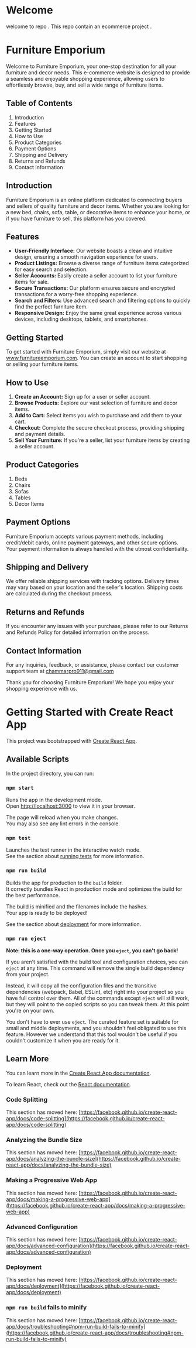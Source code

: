 # Welcome
welcome to repo . This repo contain an ecommerce project . 

# Furniture Emporium
Welcome to Furniture Emporium, your one-stop destination for all your furniture and decor needs. This e-commerce website is designed to provide a seamless and enjoyable shopping experience, allowing users to effortlessly browse, buy, and sell a wide range of furniture items.

## Table of Contents
<ol>
    <li>Introduction </li>
    <li>Features </li>
    <li>Getting Started </li>
    <li>How to Use </li>
    <li>Product Categories </li>
    <li>Payment Options </li>
    <li>Shipping and Delivery </li>
    <li>Returns and Refunds </li>
    <li>Contact Information </li>
</ol>

## Introduction
Furniture Emporium is an online platform dedicated to connecting buyers and sellers of quality furniture and decor items. Whether you are looking for a new bed, chairs, sofa, table, or decorative items to enhance your home, or if you have furniture to sell, this platform has you covered.

## Features
<ul>
   <li>
        <b>User-Friendly Interface:</b> Our website boasts a clean and intuitive design, ensuring a smooth navigation experience for users.
    </li>
    <li>
        <b>Product Listings:</b> Browse a diverse range of furniture items categorized for easy search and selection.
    </li>
    <li>
        <b>Seller Accounts:</b> Easily create a seller account to list your furniture items for sale.
    </li>
    <li>
        <b>Secure Transactions:</b> Our platform ensures secure and encrypted transactions for a worry-free shopping experience.
    </li>
    <li>
        <b>Search and Filters:</b> Use advanced search and filtering options to quickly find the perfect furniture item.
    </li>
    <li>
        <b>Responsive Design:</b> Enjoy the same great experience across various devices, including desktops, tablets, and smartphones.
    </li>
</ul>

## Getting Started
To get started with Furniture Emporium, simply visit our website at www.furnitureemporium.com. You can create an account to start shopping or selling your furniture items.

## How to Use
<ol>
    <li>
        <b>Create an Account:</b> Sign up for a user or seller account.
    </li>
    <li>
        <b>Browse Products:</b> Explore our vast selection of furniture and decor items.
    </li>
    <li>
        <b>Add to Cart:</b> Select items you wish to purchase and add them to your cart.
    </li>
    <li>
        <b>Checkout:</b> Complete the secure checkout process, providing shipping and payment details.
    </li>
    <li>
        <b>Sell Your Furniture:</b> If you're a seller, list your furniture items by creating a seller account.
    </li>
</ol>

## Product Categories
<ol>
    <li>
        Beds
    </li>
    <li>
        Chairs
    </li>
    <li>
        Sofas
    </li>
    <li>
        Tables
    </li>
    <li>
        Decor Items
    </li>
</ol>

## Payment Options
Furniture Emporium accepts various payment methods, including credit/debit cards, online payment gateways, and other secure options. Your payment information is always handled with the utmost confidentiality.

## Shipping and Delivery
We offer reliable shipping services with tracking options. Delivery times may vary based on your location and the seller's location. Shipping costs are calculated during the checkout process.

## Returns and Refunds
If you encounter any issues with your purchase, please refer to our Returns and Refunds Policy for detailed information on the process.

## Contact Information
For any inquiries, feedback, or assistance, please contact our customer support team at chammarpro911@gmail.com 

Thank you for choosing Furniture Emporium! We hope you enjoy your shopping experience with us.







# Getting Started with Create React App

This project was bootstrapped with [Create React App](https://github.com/facebook/create-react-app).

## Available Scripts

In the project directory, you can run:

### `npm start`

Runs the app in the development mode.\
Open [http://localhost:3000](http://localhost:3000) to view it in your browser.

The page will reload when you make changes.\
You may also see any lint errors in the console.

### `npm test`

Launches the test runner in the interactive watch mode.\
See the section about [running tests](https://facebook.github.io/create-react-app/docs/running-tests) for more information.

### `npm run build`

Builds the app for production to the `build` folder.\
It correctly bundles React in production mode and optimizes the build for the best performance.

The build is minified and the filenames include the hashes.\
Your app is ready to be deployed!

See the section about [deployment](https://facebook.github.io/create-react-app/docs/deployment) for more information.

### `npm run eject`

**Note: this is a one-way operation. Once you `eject`, you can't go back!**

If you aren't satisfied with the build tool and configuration choices, you can `eject` at any time. This command will remove the single build dependency from your project.

Instead, it will copy all the configuration files and the transitive dependencies (webpack, Babel, ESLint, etc) right into your project so you have full control over them. All of the commands except `eject` will still work, but they will point to the copied scripts so you can tweak them. At this point you're on your own.

You don't have to ever use `eject`. The curated feature set is suitable for small and middle deployments, and you shouldn't feel obligated to use this feature. However we understand that this tool wouldn't be useful if you couldn't customize it when you are ready for it.

## Learn More

You can learn more in the [Create React App documentation](https://facebook.github.io/create-react-app/docs/getting-started).

To learn React, check out the [React documentation](https://reactjs.org/).

### Code Splitting

This section has moved here: [https://facebook.github.io/create-react-app/docs/code-splitting](https://facebook.github.io/create-react-app/docs/code-splitting)

### Analyzing the Bundle Size

This section has moved here: [https://facebook.github.io/create-react-app/docs/analyzing-the-bundle-size](https://facebook.github.io/create-react-app/docs/analyzing-the-bundle-size)

### Making a Progressive Web App

This section has moved here: [https://facebook.github.io/create-react-app/docs/making-a-progressive-web-app](https://facebook.github.io/create-react-app/docs/making-a-progressive-web-app)

### Advanced Configuration

This section has moved here: [https://facebook.github.io/create-react-app/docs/advanced-configuration](https://facebook.github.io/create-react-app/docs/advanced-configuration)

### Deployment

This section has moved here: [https://facebook.github.io/create-react-app/docs/deployment](https://facebook.github.io/create-react-app/docs/deployment)

### `npm run build` fails to minify

This section has moved here: [https://facebook.github.io/create-react-app/docs/troubleshooting#npm-run-build-fails-to-minify](https://facebook.github.io/create-react-app/docs/troubleshooting#npm-run-build-fails-to-minify)
